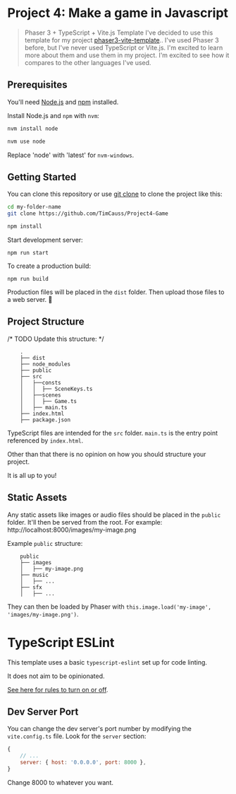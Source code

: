 # Project 4: Make a game in Javascript

> Phaser 3 + TypeScript + Vite.js Template
I've decided to use this template for my project [phaser3-vite-template](https://github.com/ourcade/phaser3-vite-template).. 
I've used Phaser 3 before, but I've never used TypeScript or Vite.js. I'm excited to learn more about them and use them in my project. I'm excited to see how it compares to the other languages I've used.

## Prerequisites

You'll need [Node.js](https://nodejs.org/en/) and [npm](https://www.npmjs.com/) installed.

Install Node.js and `npm` with `nvm`:

```bash
nvm install node

nvm use node
```

Replace 'node' with 'latest' for `nvm-windows`.

## Getting Started

You can clone this repository or use [git clone](https://github.com/TimCauss/Project4-Game) to clone the project like this:

```bash
cd my-folder-name
git clone https://github.com/TimCauss/Project4-Game

npm install
```

Start development server:

```
npm run start
```

To create a production build:

```
npm run build
```

Production files will be placed in the `dist` folder. Then upload those files to a web server. 🎉

## Project Structure

/* TODO Update this structure: */

```
    .
    ├── dist
    ├── node_modules
    ├── public
    ├── src
    │   ├──consts
    │   │  ├── SceneKeys.ts
    │   ├──scenes
    │   │  ├── Game.ts
    │   ├── main.ts
	├── index.html
    ├── package.json
```

TypeScript files are intended for the `src` folder. `main.ts` is the entry point referenced by `index.html`.

Other than that there is no opinion on how you should structure your project.


It is all up to you!

## Static Assets

Any static assets like images or audio files should be placed in the `public` folder. It'll then be served from the root. For example: http://localhost:8000/images/my-image.png

Example `public` structure:

```
    public
    ├── images
    │   ├── my-image.png
    ├── music
    │   ├── ...
    ├── sfx
    │   ├── ...
```

They can then be loaded by Phaser with `this.image.load('my-image', 'images/my-image.png')`.

# TypeScript ESLint

This template uses a basic `typescript-eslint` set up for code linting.

It does not aim to be opinionated.

[See here for rules to turn on or off](https://eslint.org/docs/rules/).

## Dev Server Port

You can change the dev server's port number by modifying the `vite.config.ts` file. Look for the `server` section:

```js
{
	// ...
	server: { host: '0.0.0.0', port: 8000 },
}
```

Change 8000 to whatever you want.

